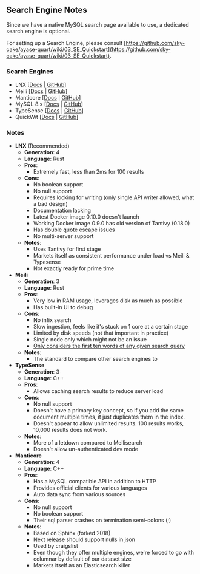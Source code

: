 ## Search Engine Notes

Since we have a native MySQL search page available to use, a dedicated search engine is optional.

For setting up a Search Engine, please consult [https://github.com/sky-cake/ayase-quart/wiki/03_SE_Quickstart](https://github.com/sky-cake/ayase-quart/wiki/03_SE_Quickstart).

### Search Engines

- LNX [[Docs](https://docs.lnx.rs/) | [GitHub](https://github.com/lnx-search/lnx)]
- Meili [[Docs](https://www.meilisearch.com/docs/learn/getting_started/installation) | [GitHub](https://github.com/meilisearch/meilisearch)]
- Manticore [[Docs](https://manual.manticoresearch.com/Starting_the_server/Docker?client=Docker#Docker-compose) | [GitHub](https://github.com/manticoresoftware/manticoresearch)]
- MySQL 8.x [[Docs](https://dev.mysql.com/doc/refman/8.4/en/fulltext-search.html) | [GitHub](https://github.com/mysql/mysql-server)]
- TypeSense [[Docs](https://typesense.org/docs/guide/install-typesense.html) | [GitHub](https://github.com/typesense/typesense)]
- QuickWit [[Docs](https://quickwit.io/docs/get-started/quickstart) | [GitHub](https://github.com/quickwit-oss/quickwit)]


### Notes

- **LNX** (Recommended)
    - **Generation**: 4
    - **Language**: Rust
    - **Pros**:
        - Extremely fast, less than 2ms for 100 results
    - **Cons**:
        - No boolean support
        - No null support
        - Requires locking for writing (only single API writer allowed, what a bad design)
        - Documentation lacking
        - Latest Docker image 0.10.0 doesn't launch
        - Working Docker image 0.9.0 has old version of Tantivy (0.18.0)
        - Has double quote escape issues
        - No multi-server support
    - **Notes**:
        - Uses Tantivy for first stage
        - Markets itself as consistent performance under load vs Meili & Typesense
        - Not exactly ready for prime time
- **Meili**
    - **Generation**: 3
    - **Language**: Rust
    - **Pros**:
        - Very low in RAM usage, leverages disk as much as possible
        - Has built-in UI to debug
    - **Cons**:
        - No infix search
        - Slow ingestion, feels like it's stuck on 1 core at a certain stage
        - Limited by disk speeds (not that important in practice)
        - Single node only which might not be an issue
        - [Only considers the first ten words of any given search query](https://www.meilisearch.com/docs/reference/api/search#query-q)
    - **Notes**:
        - The standard to compare other search engines to
- **TypeSense**
    - **Generation**: 3
    - **Language**: C++
    - **Pros**:
        - Allows caching search results to reduce server load
    - **Cons**:
        - No null support
        - Doesn't have a primary key concept, so if you add the same document multiple times, it just duplicates them in the index.
        - Doesn't appear to allow unlimited results. 100 results works, 10,000 results does not work.
    - **Notes**:
      - More of a letdown compared to Meilisearch
      - Doesn't allow un-authenticated dev mode
- **Manticore**
    - **Generation**: 4
    - **Language**: C++
    - **Pros**:
        - Has a MySQL compatible API in addition to HTTP
        - Provides official clients for various languages
        - Auto data sync from various sources
    - **Cons**:
        - No null support
        - No boolean support
        - Their sql parser crashes on termination semi-colons (;)
    - **Notes**:
        - Based on Sphinx (forked 2018)
        - Next release should support nulls in json
        - Used by craigslist
        - Even though they offer multiple engines, we're forced to go with columnar by default of our dataset size
        - Markets itself as an Elasticsearch killer
